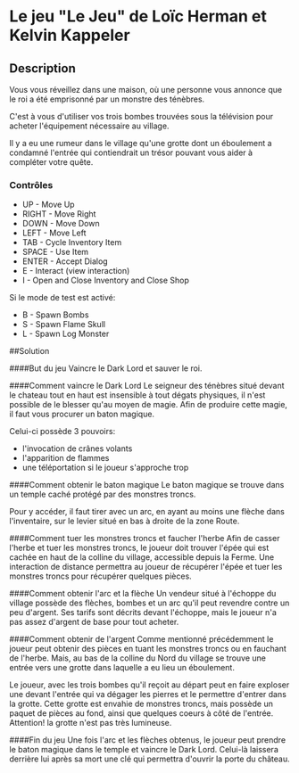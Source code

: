 # Le jeu "Le Jeu" de Loïc Herman et Kelvin Kappeler

## Description

Vous vous réveillez dans une maison, où une personne vous annonce que le roi a été emprisonné par un monstre des ténèbres.

C'est à vous d'utiliser vos trois bombes trouvées sous la télévision pour acheter l'équipement nécessaire au village.

Il y a eu une rumeur dans le village qu'une grotte dont un éboulement a condamné l'entrée qui contiendrait un trésor pouvant vous aider à compléter votre quête.

### Contrôles
- UP - Move Up
- RIGHT - Move Right
- DOWN - Move Down 
- LEFT - Move Left 
- TAB - Cycle Inventory Item
- SPACE - Use Item 
- ENTER - Accept Dialog 
- E - Interact (view interaction) 
- I - Open and Close Inventory and Close Shop

Si le mode de test est activé:
- B - Spawn Bombs 
- S - Spawn Flame Skull 
- L - Spawn Log Monster

##Solution

####But du jeu
Vaincre le Dark Lord et sauver le roi.

####Comment vaincre le Dark Lord
Le seigneur des ténèbres situé devant le chateau tout en haut est insensible à tout dégats physiques, il n'est possible de le blesser qu'au moyen de magie. Afin de produire cette magie, il faut vous procurer un baton magique.

Celui-ci possède 3 pouvoirs:
- l'invocation de crânes volants
- l'apparition de flammes
- une téléportation si le joueur s'approche trop

####Comment obtenir le baton magique
Le baton magique se trouve dans un temple caché protégé par des monstres troncs.

Pour y accéder, il faut tirer avec un arc, en ayant au moins une flèche dans l'inventaire, sur le levier situé en bas à droite de la zone Route.

####Comment tuer les monstres troncs et faucher l'herbe
Afin de casser l'herbe et tuer les monstres troncs, le joueur doit trouver l'épée qui est cachée en haut de la colline du village, accessible depuis la Ferme.
Une interaction de distance permettra au joueur de récupérer l'épée et tuer les monstres troncs pour récupérer quelques pièces.

####Comment obtenir l'arc et la flèche
Un vendeur situé à l'échoppe du village possède des flèches, bombes et un arc qu'il peut revendre contre un peu d'argent.
Ses tarifs sont décrits devant l'échoppe, mais le joueur n'a pas assez d'argent de base pour tout acheter.

####Comment obtenir de l'argent
Comme mentionné précédemment le joueur peut obtenir des pièces en tuant les monstres troncs ou en fauchant de l'herbe.
Mais, au bas de la colline du Nord du village se trouve une entrée vers une grotte dans laquelle a eu lieu un éboulement.

Le joueur, avec les trois bombes qu'il reçoit au départ peut en faire exploser une devant l'entrée qui va dégager les pierres et le permettre d'entrer dans la grotte.
Cette grotte est envahie de monstres troncs, mais possède un paquet de pièces au fond, ainsi que quelques coeurs à côté de l'entrée. Attention! la grotte n'est pas très lumineuse.

####Fin du jeu 
Une fois l'arc et les flèches obtenus, le joueur peut prendre le baton magique dans le temple et vaincre le Dark Lord. Celui-là laissera derrière lui après sa mort une clé qui permettra d'ouvrir la porte du château.






